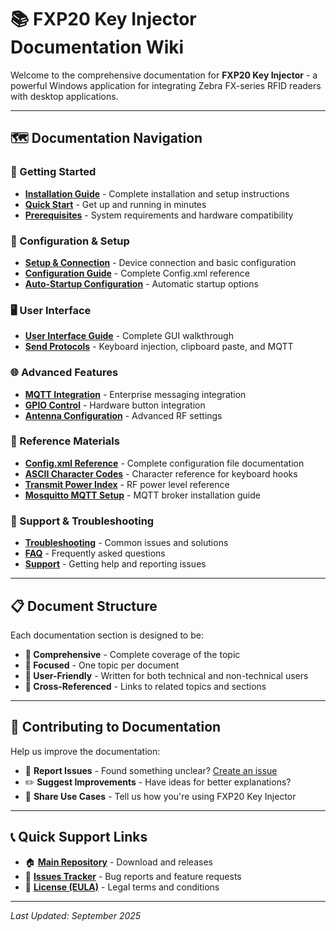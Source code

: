 # 📚 FXP20 Key Injector Documentation Wiki

Welcome to the comprehensive documentation for **FXP20 Key Injector** - a powerful Windows application for integrating Zebra FX-series RFID readers with desktop applications.

---

## 🗺️ Documentation Navigation

### 🚀 Getting Started
- **[Installation Guide](Installation)** - Complete installation and setup instructions
- **[Quick Start](Quick-Start)** - Get up and running in minutes
- **[Prerequisites](Prerequisites)** - System requirements and hardware compatibility

### 🔧 Configuration & Setup  
- **[Setup & Connection](Setup)** - Device connection and basic configuration
- **[Configuration Guide](Configuration)** - Complete Config.xml reference
- **[Auto-Startup Configuration](Auto-Startup)** - Automatic startup options

### 🖥️ User Interface
- **[User Interface Guide](User-Interface)** - Complete GUI walkthrough
- **[Send Protocols](Send-Protocols)** - Keyboard injection, clipboard paste, and MQTT

### 🌐 Advanced Features
- **[MQTT Integration](MQTT)** - Enterprise messaging integration
- **[GPIO Control](GPIO)** - Hardware button integration
- **[Antenna Configuration](Antenna-Configuration)** - Advanced RF settings

### 📖 Reference Materials
- **[Config.xml Reference](Config-Reference)** - Complete configuration file documentation  
- **[ASCII Character Codes](ASCII-Codes)** - Character reference for keyboard hooks
- **[Transmit Power Index](Power-Index)** - RF power level reference
- **[Mosquitto MQTT Setup](Mosquitto-Setup)** - MQTT broker installation guide

### 🔧 Support & Troubleshooting
- **[Troubleshooting](Troubleshooting)** - Common issues and solutions
- **[FAQ](FAQ)** - Frequently asked questions
- **[Support](Support)** - Getting help and reporting issues

---

## 📋 Document Structure

Each documentation section is designed to be:
- **📖 Comprehensive** - Complete coverage of the topic
- **🎯 Focused** - One topic per document
- **👥 User-Friendly** - Written for both technical and non-technical users
- **🔗 Cross-Referenced** - Links to related topics and sections

---

## 🤝 Contributing to Documentation

Help us improve the documentation:
- 🐛 **Report Issues** - Found something unclear? [Create an issue](https://github.com/ltrudu/FXP20KeyInjector_Releases/issues)
- ✏️ **Suggest Improvements** - Have ideas for better explanations?
- 📝 **Share Use Cases** - Tell us how you're using FXP20 Key Injector

---

## 📞 Quick Support Links

- 🏠 **[Main Repository](https://github.com/ltrudu/FXP20KeyInjector_Releases)** - Download and releases
- 🐛 **[Issues Tracker](https://github.com/ltrudu/FXP20KeyInjector_Releases/issues)** - Bug reports and feature requests
- 📄 **[License (EULA)](https://github.com/ltrudu/FXP20KeyInjector_Releases/blob/master/EULA.txt)** - Legal terms and conditions

---

*Last Updated: September 2025*